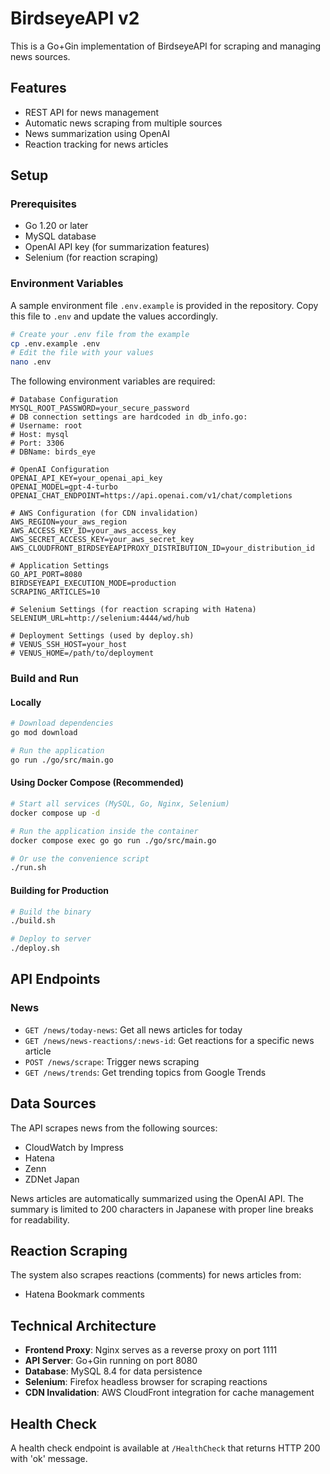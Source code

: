 # BirdseyeAPI v2

This is a Go+Gin implementation of BirdseyeAPI for scraping and managing news sources.

## Features

- REST API for news management
- Automatic news scraping from multiple sources
- News summarization using OpenAI
- Reaction tracking for news articles

## Setup

### Prerequisites

- Go 1.20 or later
- MySQL database
- OpenAI API key (for summarization features)
- Selenium (for reaction scraping)

### Environment Variables

A sample environment file `.env.example` is provided in the repository. Copy this file to `.env` and update the values accordingly.

```bash
# Create your .env file from the example
cp .env.example .env
# Edit the file with your values
nano .env
```

The following environment variables are required:

```
# Database Configuration
MYSQL_ROOT_PASSWORD=your_secure_password
# DB connection settings are hardcoded in db_info.go:
# Username: root
# Host: mysql
# Port: 3306
# DBName: birds_eye

# OpenAI Configuration
OPENAI_API_KEY=your_openai_api_key
OPENAI_MODEL=gpt-4-turbo
OPENAI_CHAT_ENDPOINT=https://api.openai.com/v1/chat/completions

# AWS Configuration (for CDN invalidation)
AWS_REGION=your_aws_region
AWS_ACCESS_KEY_ID=your_aws_access_key
AWS_SECRET_ACCESS_KEY=your_aws_secret_key
AWS_CLOUDFRONT_BIRDSEYEAPIPROXY_DISTRIBUTION_ID=your_distribution_id

# Application Settings
GO_API_PORT=8080
BIRDSEYEAPI_EXECUTION_MODE=production
SCRAPING_ARTICLES=10

# Selenium Settings (for reaction scraping with Hatena)
SELENIUM_URL=http://selenium:4444/wd/hub

# Deployment Settings (used by deploy.sh)
# VENUS_SSH_HOST=your_host
# VENUS_HOME=/path/to/deployment
```

### Build and Run

#### Locally

```bash
# Download dependencies
go mod download

# Run the application
go run ./go/src/main.go
```

#### Using Docker Compose (Recommended)

```bash
# Start all services (MySQL, Go, Nginx, Selenium)
docker compose up -d

# Run the application inside the container
docker compose exec go go run ./go/src/main.go

# Or use the convenience script
./run.sh
```

#### Building for Production

```bash
# Build the binary
./build.sh

# Deploy to server
./deploy.sh
```

## API Endpoints

### News

- `GET /news/today-news`: Get all news articles for today
- `GET /news/news-reactions/:news-id`: Get reactions for a specific news article
- `POST /news/scrape`: Trigger news scraping
- `GET /news/trends`: Get trending topics from Google Trends

## Data Sources

The API scrapes news from the following sources:

- CloudWatch by Impress
- Hatena
- Zenn
- ZDNet Japan

News articles are automatically summarized using the OpenAI API. The summary is limited to 200 characters in Japanese with proper line breaks for readability.

## Reaction Scraping

The system also scrapes reactions (comments) for news articles from:

- Hatena Bookmark comments

## Technical Architecture

- **Frontend Proxy**: Nginx serves as a reverse proxy on port 1111
- **API Server**: Go+Gin running on port 8080
- **Database**: MySQL 8.4 for data persistence
- **Selenium**: Firefox headless browser for scraping reactions
- **CDN Invalidation**: AWS CloudFront integration for cache management

## Health Check

A health check endpoint is available at `/HealthCheck` that returns HTTP 200 with 'ok' message.
